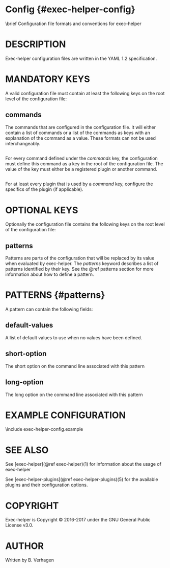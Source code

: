 Config              {#exec-helper-config}
======
\brief Configuration file formats and conventions for exec-helper

# DESCRIPTION
Exec-helper configuration files are written in the YAML 1.2 specification.

# MANDATORY KEYS
A valid configuration file must contain at least the following keys on the root level of the configuration file:

## commands
The commands that are configured in the configuration file. It will either contain a list of commands or a list of the commands as keys with an explanation of the command as a value. These formats can not be used interchangeably.

## <command-keys>
For every command defined under the _commands_ key, the configuration must define this command as a key in the root of the configuration file. The value of the key must either be a registered plugin or another command.

## <plugin-keys>
For at least every plugin that is used by a _command_ key, configure the specifics of the plugin (if applicable).

# OPTIONAL KEYS
Optionally the configuration file contains the following keys on the root level of the configuration file:

## patterns
Patterns are parts of the configuration that will be replaced by its value when evaluated by exec-helper. The _patterns_ keyword describes a list of patterns identified by their key. See the @ref patterns section for more information about how to define a pattern.

# PATTERNS      {#patterns}
A pattern can contain the following fields:
## default-values
A list of default values to use when no values have been defined.

## short-option
The short option on the command line associated with this pattern

## long-option
The long option on the command line associated with this pattern

# EXAMPLE CONFIGURATION
\include exec-helper-config.example

# SEE ALSO
See [exec-helper](@ref exec-helper)(1) for information about the usage of exec-helper

See [exec-helper-plugins](@ref exec-helper-plugins)(5) for the available plugins and their configuration options.

# COPYRIGHT
Exec-helper is Copyright &copy; 2016-2017 under the GNU General Public License v3.0.

# AUTHOR
Written by B. Verhagen

